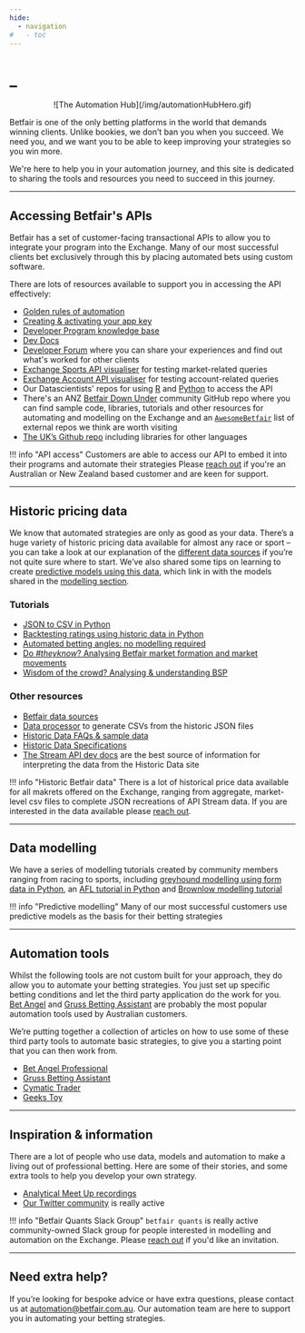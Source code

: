 ```yaml
---
hide:
  - navigation
#   - toc
---
```


<!-- hide text header for img header -->
<style> .md-typeset h1 { display: none; } </style>
    
# _

<div markdown style='text-align: center;'>
![The Automation Hub](/img/automationHubHero.gif)
</div>

Betfair is one of the only betting platforms in the world that demands winning clients. Unlike bookies, we don’t ban you when you succeed. We need you, and we want you to be able to keep improving your strategies so you win more. 

We're here to help you in your automation journey, and this site is dedicated to sharing the tools and resources you need to succeed in this journey. 

---
## Accessing Betfair's APIs
Betfair has a set of customer-facing transactional APIs to allow you to integrate your program into the Exchange. Many of our most successful clients bet exclusively through this by placing automated bets using custom software.

There are lots of resources available to support you in accessing the API effectively:

- [Golden rules of automation](/api/GoldenRulesofAutomation)
- [Creating & activating your app key](/api/apiappkey)
- [Developer Program knowledge base](https://betfairdevelopersupport.zendesk.com/hc/en-us)
- [Dev Docs](http://developer.betfair.com)
- [Developer Forum](https://forum.developer.betfair.com/) where you can share your experiences and find out what's worked for other clients
- [Exchange Sports API visualiser](https://docs.developer.betfair.com/visualisers/api-ng-sports-operations/) for testing market-related queries
- [Exchange Account API visualiser](https://docs.developer.betfair.com/visualisers/api-ng-account-operations/) for testing account-related queries
- Our Datascientists' repos for using [R](/api/apiRtutorial) and [Python](/api/apiPythontutorial) to access the API
- There's an ANZ [Betfair Down Under](https://github.com/betfair-down-under) community GitHub repo where you can find sample code, libraries, tutorials and other resources for automating and modelling on the Exchange and an [`AwesomeBetfair`](https://github.com/betfair-down-under/AwesomeBetfair) list of external repos we think are worth visiting
- [The UK’s Github repo](https://github.com/betfair) including libraries for other languages

!!! info "API access"
    Customers are able to access our API to embed it into their programs and automate their strategies
    Please [reach out](mailto:api@betfair.com.au) if you're an Australian or New Zealand based customer and are keen for support.

---
## Historic pricing data

We know that automated strategies are only as good as your data. There’s a huge variety of historic pricing data available for almost any race or sport – you can take a look at our explanation of the [different data sources](/historicData/dataSources) if you’re not quite sure where to start. We’ve also shared some tips on learning to create [predictive models using this data](/modelling/howToModel), which link in with the models shared in the [modelling section](/modelling).

### Tutorials

- [JSON to CSV in Python](/historicData/jsonToCsvTutorial)
- [Backtesting ratings using historic data in Python](/historicData/backtestingRatingsTutorial)
- [Automated betting angles: no modelling required](/historicData/automatedBettingAnglesTutorial)
- [Do *#theyknow*? Analysing Betfair market formation and market movements](/historicData/analysingAndPredictingMarketMovements)
- [Wisdom of the crowd? Analysing & understanding BSP](/historicData/analysingAndPredictingBSP)

### Other resources
- [Betfair data sources](/historicData/dataSources)
- [Data processor](https://www.betfairhistoricdata.co.uk/) to generate CSVs from the historic JSON files 
- [Historic Data FAQs & sample data](https://historicdata.betfair.com/#/help)
- [Historic Data Specifications](https://historicdata.betfair.com/Betfair-Historical-Data-Feed-Specification.pdf)
- [The Stream API dev docs](https://docs.developer.betfair.com/display/1smk3cen4v3lu3yomq5qye0ni/Exchange+Stream+API) are the best source of information for interpreting the data from the Historic Data site

!!! info "Historic Betfair data"
    There is a lot of historical price data available for all makrets offered on the Exchange, ranging from aggregate, market-level csv files to complete JSON recreations of API Stream data. If you are interested in the data available please [reach out](mailto:data@betfair.com.au).

---
## Data modelling 

We have a series of modelling tutorials created by community members ranging from racing to sports, including [greyhound modelling using form data in Python](/modelling/greyhoundModellingPython), an [AFL tutorial in Python](/modelling/AFLmodellingPython) and [Brownlow modelling tutorial](/modelling/brownlowModelTutorial)

!!! info "Predictive modelling"
    Many of our most successful customers use predictive models as the basis for their betting strategies 

---
## Automation tools

Whilst the following tools are not custom built for your approach, they do allow you to automate your betting strategies. You just set up specific betting conditions and let the third party application do the work for you. [Bet Angel](https://betangel.com) and [Gruss Betting Assistant](http://gruss-software.co.uk) are probably the most popular automation tools used by Australian customers. 

We’re putting together a collection of articles on how to use some of these third party tools to automate basic strategies, to give you a starting point that you can then work from.

- [Bet Angel Professional](/autoTools/betAngel/betAngel)
- [Gruss Betting Assistant](/autoTools/Gruss/Gruss)
- [Cymatic Trader](/autoTools/CymaticTrader/CymaticTrader)
- [Geeks Toy](/autoTools/GeeksToyinstallationandsetup)

--- 
## Inspiration & information 

There are a lot of people who use data, models and automation to make a living out of professional betting. Here are some of their stories, and some extra tools to help you develop your own strategy. 

- [Analytical Meet Up recordings](https://www.youtube.com/playlist?list=PLvw8KRdyfOY19ys_5lpSpcbjpy_PBoZEZ)
- [Our Twitter community](https://twitter.com/Betfair_Aus) is really active 



!!! info "Betfair Quants Slack Group"
    `betfair quants` is really active community-owned Slack group for people interested in modelling and automation on the Exchange. Please [reach out](mailto:automation@betfair.com.au) if you'd like an invitation. 
    
---
## Need extra help?

If you’re looking for bespoke advice or have extra questions, please contact us at [automation@betfair.com.au](mailto:automation@betfair.com.au). Our automation team are here to support you in automating your betting strategies.